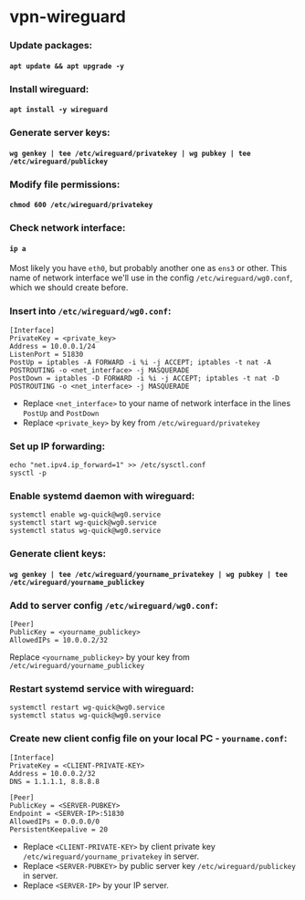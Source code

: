 # vpn-wireguard

### Update packages:
#### `apt update && apt upgrade -y`

### Install wireguard:
#### `apt install -y wireguard`

### Generate server keys:
#### `wg genkey | tee /etc/wireguard/privatekey | wg pubkey | tee /etc/wireguard/publickey`

###  Modify file permissions:
#### `chmod 600 /etc/wireguard/privatekey`

### Check network interface:
#### `ip a`

Most likely you have `eth0`, but probably another one as `ens3` or other. This name of network interface we'll use in the config `/etc/wireguard/wg0.conf`, which we should create before.

### Insert into `/etc/wireguard/wg0.conf`:
```
[Interface]
PrivateKey = <private_key>
Address = 10.0.0.1/24
ListenPort = 51830
PostUp = iptables -A FORWARD -i %i -j ACCEPT; iptables -t nat -A POSTROUTING -o <net_interface> -j MASQUERADE
PostDown = iptables -D FORWARD -i %i -j ACCEPT; iptables -t nat -D POSTROUTING -o <net_interface> -j MASQUERADE
```

- Replace `<net_interface>` to your name of network interface in the lines `PostUp` and `PostDown`
- Replace `<private_key>` by key from `/etc/wireguard/privatekey`

### Set up IP forwarding:
```
echo "net.ipv4.ip_forward=1" >> /etc/sysctl.conf
sysctl -p
```

### Enable systemd daemon with wireguard:
```
systemctl enable wg-quick@wg0.service
systemctl start wg-quick@wg0.service
systemctl status wg-quick@wg0.service
```

### Generate client keys:
#### `wg genkey | tee /etc/wireguard/yourname_privatekey | wg pubkey | tee /etc/wireguard/yourname_publickey`

### Add to server config `/etc/wireguard/wg0.conf`:
```
[Peer]
PublicKey = <yourname_publickey>
AllowedIPs = 10.0.0.2/32
```

Replace `<yourname_publickey>` by your key from `/etc/wireguard/yourname_publickey`

### Restart systemd service with wireguard:
```
systemctl restart wg-quick@wg0.service
systemctl status wg-quick@wg0.service
```

### Create new client config file on your local PC - `yourname.conf`:
```
[Interface]
PrivateKey = <CLIENT-PRIVATE-KEY>
Address = 10.0.0.2/32
DNS = 1.1.1.1, 8.8.8.8

[Peer]
PublicKey = <SERVER-PUBKEY>
Endpoint = <SERVER-IP>:51830
AllowedIPs = 0.0.0.0/0
PersistentKeepalive = 20
```

- Replace `<CLIENT-PRIVATE-KEY>` by client private key `/etc/wireguard/yourname_privatekey` in server.
- Replace `<SERVER-PUBKEY>` by public server key `/etc/wireguard/publickey` in server.
- Replace `<SERVER-IP>` by your IP server.
